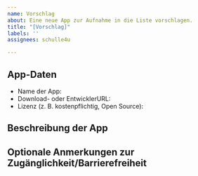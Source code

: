 ```yaml
---
name: Vorschlag
about: Eine neue App zur Aufnahme in die Liste vorschlagen.
title: "[Vorschlag]"
labels: ''
assignees: schulle4u

---
```


## App-Daten
* Name der App: 
* Download- oder EntwicklerURL: 
* Lizenz (z. B. kostenpflichtig, Open Source): 

## Beschreibung der App

## Optionale Anmerkungen zur Zugänglichkeit/Barrierefreiheit
